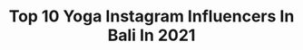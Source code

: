 ---
title: Top 10 Yoga Instagram Influencers In Bali In 2021
description: >-
  Find top yoga Instagram influencers in Bali in 2021. Most popular hashtags: #bali #yoga #yogateacher #yogapractice.
platform: Instagram
hits: 84
text_top: See the most popular Instagram accounts on inBeat.
text_bottom: inBeat aggregates 84 Instagram influencers like this in Bali, Indonesia for you to collaborate.
profiles:
  - username: "kattiyoga"
    fullname: >-
      KATTI 🌺YOGA & TRAVEL
    bio: >-
      🇨🇦🇭🇰 RYT200 • RPYT60 (pre/post natal) Yoga Teacher & Student 🧘🏽‍♀️ DM me for privates 💫 📧: info@kattiyoga.com 📍Hong Kong
    location: "Indonesia"
    followers: 21574
    engagement: 451
    commentsToLikes: 0.055101
    id: ck0u88gz96qez0i19u2sitjam
    verified: false
    hashtags: "#travelingyogi, #dailyyoga, #yogajournal, #yogaeverydamnday"
  - username: "ikadewiyoga"
    fullname: >-
      I K A - D E W I 💫
    bio: >-
      🌴 𝗬𝗼𝗴𝗮 𝘅 𝗠𝗼𝘃𝗲𝗺𝗲𝗻𝘁 𝘅 𝗦𝘁𝗿𝗲𝘁𝗰𝗵𝗶𝗻𝗴 𝘅 𝗟𝗶𝗳𝗲𝘀𝘁𝘆𝗹𝗲 🌴 DM for 1:1 private class (all level) 🌴YTT200 in Bali @jogayogatraining 🌴Practice with me 👇🏼
    location: "Indonesia"
    followers: 40358
    engagement: 252
    commentsToLikes: 0.044287
    id: ck6tigjim0odr0j710kenvkke
    verified: false
    hashtags: "#yogafitwithfits, #dontbetooserious, #mindfulliving, #happyyogahappyme"
  - username: "alex.trickoso"
    fullname: >-
      Alex Trickoso
    bio: >-
      Cirque du soleil “VOLTA" 🎪 Tricking / Freerun athlete. Creative 🎥 📸 YouTube 👇🏻
    location: "Indonesia"
    followers: 12075
    engagement: 620
    commentsToLikes: 0.039271
    id: ck6trp2oi09cl0j71vdzvp544
    verified: false
    hashtags: "#parkour, #baliwaterfall, #balicili, #cliffdiving"
  - username: "karina.kalilah"
    fullname: >-
      Kalilah - Rebirthing Alchemist
    bio: >-
      𝕀 𝕒𝕔𝕥𝕚𝕧𝕒𝕥𝕖 𝕪𝕠𝕦 𝕥𝕠 𝕝𝕚𝕧𝕖 𝕒 𝕗𝕦𝕝𝕝𝕪 𝕖𝕞𝕡𝕠𝕨𝕖𝕣𝕖𝕕 𝕝𝕚𝕗𝕖 💪 Breathwork | Sacred Sounds | Courses, Trainings & Retreats | Embodied Movement 📍 Uluwatu, Bali.
    location: "Indonesia"
    followers: 7171
    engagement: 399
    commentsToLikes: 0.104883
    id: ck5c8jgsr9m8v0i11ln05vxoz
    verified: false
    hashtags: "#healingtrauma, #yogaeverydamnday, #consciousness, #lovethislife"
  - username: "juliyayuu"
    fullname: >-
      Julia Arifova
    bio: >-
      yoga teacher Bali | Moscow yoga online | private retreats yoga course ‘BALANCE’ | free yoga LIVE YOGA⤵️
    location: "Indonesia"
    followers: 7079
    engagement: 658
    commentsToLikes: 0.025366
    id: ck5c9vht1c77b0i117il67xxe
    verified: false
    hashtags: ""
  - username: "yogacaron"
    fullname: >-
      Caron Christison
    bio: >-
      🧘‍♀️Lead Teacher+Marketing @highlandyoga 💕Ambassador Codes @freskincare CaronYoga, @mandukayoga, @mrproteincoffee Caron20 🤗Online Classes+Workshops
    location: "Indonesia"
    followers: 2720
    engagement: 560
    commentsToLikes: 0.079546
    id: ck6txjj4vy6nq0j7162ibndn7
    verified: false
    hashtags: "#yogaphotography, #namaste, #yogateacher, #smile"
  - username: "exhaleyogaretreats"
    fullname: >-
      Exhale Yoga Retreats
    bio: >-
      Bringing together likehearted people, creating an empowering sense of connection & inspiring profound transformation. #yogaretreat & #teachertraining
    location: "Indonesia"
    followers: 39718
    engagement: 88
    commentsToLikes: 0.117396
    id: ck6udar18k0x90j71ei0f2dhp
    verified: false
    hashtags: "#meditation, #followyourheart, #tropicalvibes, #yogaretreat"
  - username: "mestre.xuxo"
    fullname: >-
      Mestre.xuxo
    bio: >-
      • EnjoyYourself founder • @movement.connection • 146 traveled countries/ países • workshops, retreats,coach #mma #ufc #artist Wechat#mestrexuxo
    location: "Indonesia"
    followers: 60011
    engagement: 257
    commentsToLikes: 0.032783
    id: ck5zqe5usufw00i143bnnb053
    verified: false
    hashtags: "#life, #enjoyyourself, #mestrexuxo, #travel"
  - username: "aloharielfung"
    fullname: >-
      DEAF Traveler | Ariel Fung
    bio: >-
      【﻿Ｔａｋｅ　ａ　ｂｒｅａｋ】
    location: "Indonesia"
    followers: 4617
    engagement: 1620
    commentsToLikes: 0.123967
    id: ck8t9hqxoo4we0j78jt8xwrz8
    verified: false
    hashtags: "#traveltheworld, #igtraveller, #balinature, #explorebali"
  - username: "meghancurrieyoga"
    fullname: >-
      Love Every Moment
    bio: >-
      Juicy movement, honest nonsense, loving wisdom @is.a.belle.moon NEW 5 Day Online Intensive "Slow Motion Potion” OCT 26-30 Info and Register 👇🏽
    location: "Indonesia"
    followers: 155601
    engagement: 159
    commentsToLikes: 0.029879
    id: ck14h1nb983h10i19rkp74bgb
    verified: false
    hashtags: "#breathisboss, #meghancurrieteachertraining, #chairyoga, #yoga"
---